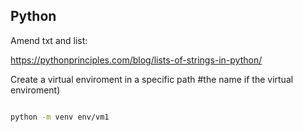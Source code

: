 Python
--------------------

Amend txt and list:

https://pythonprinciples.com/blog/lists-of-strings-in-python/

Create a virtual enviroment in a specific path #the name if the virtual enviroment)

```bash 

python -m venv env/vm1 
